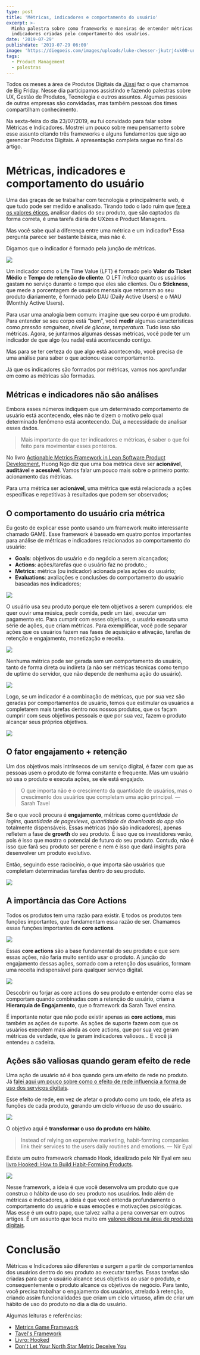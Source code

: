 ```yaml
---
type: post
title: 'Métricas, indicadores e comportamento do usuário'
excerpt: >-
  Minha palestra sobre como frameworks e maneiras de entender métricas e
  indicadores criadas pelo comportamento dos usuários.
date: '2019-07-29'
publishdate: '2019-07-29 06:00'
image: 'https://diegoeis.com/images/uploads/luke-chesser-jkutrj4vk00-unsplash.jpg'
tags:
  - Product Management
  - palestras
---
```


Todos os meses a área de Produtos Digitais da [Jüssi](https://jussi.com.br) faz o que chamamos de Big Friday. Nesse dia participamos assistindo e fazendo palestras sobre UX, Gestão de Produtos, Tecnologia e outros assuntos. Algumas pessoas de outras empresas são convidadas, mas também pessoas dos times compartilham conhecimento.

Na sexta-feira do dia 23/07/2019, eu fui convidado para falar sobre Métricas e Indicadores. Mostrei um pouco sobre meu pensamento sobre esse assunto citando três frameworks e alguns fundamentos que sigo ao gerenciar Produtos Digitais. A apresentação completa segue no final do artigo.

# Métricas, indicadores e comportamento do usuário

Uma das graças de se trabalhar com tecnologia e principalmente web, é que tudo pode ser medido e analisado. Tirando todo o lado ruim que [fere a os valores éticos](https://diegoeis.com/etica-em-produtos-digitais/), analisar dados do seu produto, que são captados da forma correta, é uma tarefa diária de UXzes e Product Managers.

Mas você sabe qual a diferença entre uma métrica e um indicador? Essa pergunta parece ser bastante básica, mas não é.

Digamos que o indicador é formado pela junção de métricas.

![](https://diegoeis.com/images/uploads/metrics-indicators-user-behaviour/img1-diferenca-metrica-indicador.jpg)

Um indicador como o Life Time Value (LFT) é formado pelo **Valor do Ticket Médio** e **Tempo de retenção do cliente**. O LFT *indica* quanto os usuários gastam no serviço durante o tempo que eles são clientes. Ou o **Stickness**, que mede a porcentagem de usuários mensais que retornam ao seu produto diariamente, é formado pelo DAU (Daily Active Users) e o MAU (Monthly Active Users).

Para usar uma analogia bem comum: imagine que seu corpo é um produto. Para entender se seu corpo está “bem”, você **medir** algumas características como *pressão sanguínea*, *nível de glicose*, *temperatura*. Tudo isso são métricas. Agora, se juntarmos algumas dessas métricas, você pode ter um indicador de que algo (ou nada) está acontecendo contigo. 

Mas para se ter certeza do que algo está acontecendo, você precisa de uma análise para saber o que acionou esse comportamento.

Já que os indicadores são formados por métricas, vamos nos aprofundar em como as métricas são formadas.

## Métricas e indicadores não são análises

Embora esses números indiquem que um determinado comportamento de usuário está acontecendo, eles não te dizem o motivo pelo qual determinado fenômeno está acontecendo. Daí, a necessidade de analisar esses dados.

> Mais importante do que ter indicadores e métricas, é saber o que foi feito para movimentar esses ponteiros.

No livro [Actionable Metrics Framework in Lean Software Product Development](https://amzn.to/2LMxGBq), Huong Ngo diz que uma boa métrica deve ser **acionável**, **auditável** e **acessível**. Vamos falar um pouco mais sobre o primeiro ponto: acionamento das métricas. 

Para uma métrica ser **acionável**, uma métrica que está relacionada a ações específicas e repetitivas à resultados que podem ser observados;

## O comportamento do usuário cria métrica

Eu gosto de explicar esse ponto usando um framework muito interessante chamado GAME. Esse framework é baseado em quatro pontos importantes para análise de métricas e indicadores relacionados ao comportamento do usuário:

- **Goals**: objetivos do usuário e do negócio a serem alcançados;
- **Actions**: ações/tarefas que o usuário faz no produto.;
- **Metrics**: métrica (ou indicador) acionada pelas ações do usuário;
- **Evaluations**: avaliações e conclusões do comportamento do usuário baseadas nos indicadores;

![](https://diegoeis.com/images/uploads/metrics-indicators-user-behaviour/img2-product-box.jpg)

O usuário usa seu produto porque ele tem objetivos a serem cumpridos: ele quer ouvir uma música, pedir comida, pedir um táxi, executar um pagamento etc. Para cumprir com esses objetivos, o usuário executa uma série de ações, que criam métricas. Para exemplificar, você pode separar ações que os usuários fazem nas fases de aquisição e ativação, tarefas de retenção e engajamento, monetização e receita.

![](https://diegoeis.com/images/uploads/metrics-indicators-user-behaviour/img3-Metricas-Indicadores-comportamento-usuário.jpg)

Nenhuma métrica pode ser gerada sem um comportamento do usuário, tanto de forma direta ou indireta (a não ser métricas técnicas como tempo de uptime do servidor, que não depende de nenhuma ação do usuário).

![](https://diegoeis.com/images/uploads/metrics-indicators-user-behaviour/img4-jogadas-individuais-pontuam.jpg)

Logo, se um indicador é a combinação de métricas, que por sua vez são geradas por comportamentos de usuário, temos que estimular os usuários a completarem mais tarefas dentro nos nossos produtos, que os façam cumprir com seus objetivos pessoais e que por sua vez, fazem o produto alcançar seus próprios objetivos.

![](https://diegoeis.com/images/uploads/metrics-indicators-user-behaviour/img5-action-goal.jpg)

## O fator engajamento + retenção

Um dos objetivos mais intrínsecos de um serviço digital, é fazer com que as pessoas usem o produto de forma constante e frequente. Mas um usuário só usa o produto e executa ações, se ele está engajado.

> O que importa não é o crescimento da quantidade de usuários, mas o crescimento dos usuários que completam uma ação principal. ― Sarah Tavel

Se o que você procura é **engajamento**, métricas como *quantidade de logins*, *quantidade de pageviews*, *quantidade de downloads do app* são totalmente dispensáveis. Essas métricas (não são indicadores), apenas refletem a fase de **growth** do seu produto. É isso que os investidores verão, pois é isso que mostra o potencial de futuro do seu produto. Contudo, não é isso que fará seu produto ser perene e nem é isso que dará insights para desenvolver um produto evolutivo.

Então, seguindo esse raciocínio, o que importa são usuários que completam determinadas tarefas dentro do seu produto. 

![](https://diegoeis.com/images/uploads/metrics-indicators-user-behaviour/img6-tavels-framework.jpg)

## A importância das Core Actions
Todos os produtos tem uma razão para existir. E todos os produtos tem funções importantes, que fundamentam essa razão de ser. Chamamos essas funções importantes de **core actions**.

![](https://diegoeis.com/images/uploads/metrics-indicators-user-behaviour/img7-core-action-facebook-pinterest.png)

Essas **core actions** são a base fundamental do seu produto e que sem essas ações, não faria muito sentido usar o produto. A junção do engajamento dessas ações, somado com a retenção dos usuários, formam uma receita indispensável para qualquer serviço digital.

![](https://diegoeis.com/images/uploads/metrics-indicators-user-behaviour/img71-core-action-facebook-pinterest.png)

Descobrir ou forjar as core actions do seu produto e entender como elas se comportam quando combinadas com a retenção do usuário, criam a **Hierarquia de Engajamento**, que o framework da Sarah Tavel ensina. 

É importante notar que não pode existir apenas as **core actions**, mas também as ações de suporte. As ações de suporte fazem com que os usuários executem mais ainda as core actions, que por sua vez geram métricas de verdade, que te geram indicadores valiosos... E você já entendeu a cadeira.

## Ações são valiosas quando geram efeito de rede 

Uma ação de usuário só é boa quando gera um efeito de rede no produto. Já [falei aqui um pouco sobre como o efeito de rede influencia a forma de uso dos serviços digitais](https://diegoeis.com/service-dominant-logic-marketing#network-effect-e-produtos-como-plataformas). 

Esse efeito de rede, em vez de afetar o produto como um todo, ele afeta as funções de cada produto, gerando um ciclo virtuoso de uso do usuário.

![](https://diegoeis.com/images/uploads/metrics-indicators-user-behaviour/img8-network-effect.png)

O objetivo aqui é **transformar o uso do produto em hábito**. 

> Instead of relying on expensive marketing, habit-forming companies link their services to the users daily routines and emotions. ― Nir Eyal

Existe um outro framework chamado Hook, idealizado pelo Nir Eyal em seu [livro Hooked: How to Build Habit-Forming Products](https://amzn.to/2SIQNNE). 

![](https://diegoeis.com/images/uploads/metrics-indicators-user-behaviour/img9-hooked.png)

Nesse framework, a ideia é que você desenvolva um produto que que construa o hábito de uso do seu produto nos usuários. Indo além de métricas e indicadores, a ideia é que você entenda profundamente o comportamento do usuário e suas emoções e motivações psicológicas. Mas esse é um outro papo, que talvez valha a pena conversar em outros artigos. É um assunto que toca muito em [valores éticos na área de produtos digitais](https://diegoeis.com/etica-em-produtos-digitais/).

# Conclusão

Métricas e Indicadores são diferentes e surgem a partir de comportamentos dos usuários dentro do seu produto ao executar tarefas. Essas tarefas são criadas para que o usuário alcance seus objetivos ao usar o produto, e consequentemente o produto alcance os objetivos de negócio. Para tanto, você precisa trabalhar o engajamento dos usuários, atrelado à retenção, criando assim funcionalidades que criam um ciclo virtuoso, afim de criar um hábito de uso do produto no dia a dia do usuário.

Algumas leituras e referências:

- [Metrics Game Framework](https://hackernoon.com/metrics-game-framework-5e3dce1be8ac)
- [Tavel's Framework](https://medium.com/@sarahtavel/the-hierarchy-of-engagement-expanded-648329d60804)
- [Livro: Hooked](https://amzn.to/2SIQNNE)
- [Don't Let Your North Star Metric Deceive You](https://www.reforge.com/blog/north-star-metric-growth)


<script async class="speakerdeck-embed" data-id="f06809734d59473a89a6e9fb02e982a3" data-ratio="1.77777777777778" src="//speakerdeck.com/assets/embed.js"></script>
